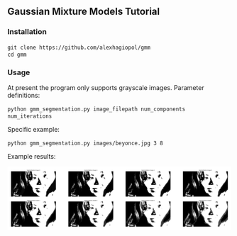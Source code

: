 ## Gaussian Mixture Models Tutorial

### Installation

    git clone https://github.com/alexhagiopol/gmm
    cd gmm

### Usage

At present the program only supports grayscale images. Parameter definitions:

    python gmm_segmentation.py image_filepath num_components num_iterations

Specific example:

    python gmm_segmentation.py images/beyonce.jpg 3 8

Example results:
    
![example_results](images/example_results.png)
